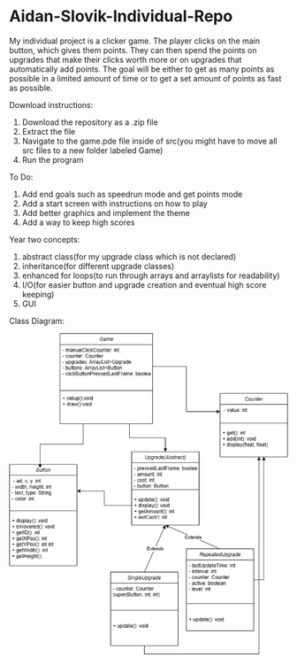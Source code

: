 # Aidan-Slovik-Individual-Repo

My individual project is a clicker game.
The player clicks on the main button, which gives them points. They can then spend the points on upgrades that make their clicks worth more or on upgrades that automatically add points. The goal will be either to get as many points as possible in a limited amount of time or to get a set amount of points as fast as possible.

Download instructions:
1. Download the repository as a .zip file
2. Extract the file
3. Navigate to the game.pde file inside of src(you might have to move all src files to a new folder labeled Game)
4. Run the program

To Do:
1. Add end goals such as speedrun mode and get points mode
2. Add a start screen with instructions on how to play
3. Add better graphics and implement the theme
4. Add a way to keep high scores

Year two concepts:
1. abstract class(for my upgrade class which is not declared)
2. inheritance(for different upgrade classes)
3. enhanced for loops(to run through arrays and arraylists for readability)
4. I/O(for easier button and upgrade creation and eventual high score keeping)
5. GUI

Class Diagram:




![alt text](https://github.com/AidanSlovik/Aidan-Slovik-Individual-Repo/blob/main/images/class%20diagram.drawio.png?raw=true  "Class Diagram")
